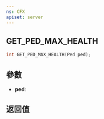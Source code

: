 ```yaml
---
ns: CFX
apiset: server
---
```

## GET_PED_MAX_HEALTH

```c
int GET_PED_MAX_HEALTH(Ped ped);
```


## 參數
* **ped**: 

## 返回值
